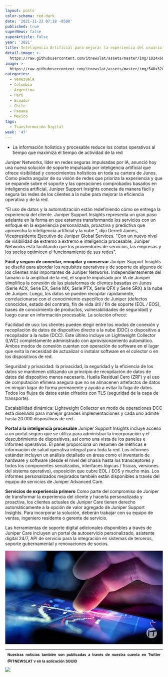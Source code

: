 ```yaml
---
layout: posts
color-schema: red-dark
date: '2021-11-23 07:18 -0500'
published: true
superNews: false
superArticle: false
year: '2021'
title: Inteligencia Artificial para mejorar la experiencia del usuario fina
detail-image: >-
  https://raw.githubusercontent.com/itnewslat/assets/master/img/1024x680/Inteligencia-Artificial-IA-g.jpg
image: >-
  https://raw.githubusercontent.com/itnewslat/assets/master/img/540x320/Inteligencia-Artificial-IA-p.jpg
categories:
  - Venezuela
  - Colombia
  - Argentina
  - Perú
  - Ecuador
  - Chile
  - Panama
  - Mexico
tags:
  - Transformación Digital
week: '47'
---
```

- La información holística y procesable reduce los costos operativos al tiempo que maximiza el tiempo de actividad de la red

Juniper Networks, líder en redes seguras impulsadas por IA, anunció hoy una nueva solución de soporte impulsada por inteligencia artificial que ofrece visibilidad y conocimientos holísticos en toda su cartera de Junos. Como piedra angular de su visión de redes que prioriza la experiencia y que se expande sobre el soporte y las operaciones comprobados basados en inteligencia artificial, Juniper Support Insights conecta de manera fácil y segura las redes de los clientes a la nube para mejorar la eficiencia operativa y de la red.
 
“El uso de datos y la automatización están redefiniendo cómo se entrega la experiencia del cliente. Juniper Support Insights representa un gran paso adelante en la forma en que estamos transformando los servicios con un enfoque en la experiencia personalizada, proactiva y predictiva que aprovecha la inteligencia artificial y la nube ”, dijo Derrell James, Vicepresidente Ejecutivo de Juniper Global Services. "Con un nuevo nivel de visibilidad de extremo a extremo e inteligencia procesable, Juniper Networks está facilitando que los proveedores de servicios, las empresas y los socios optimicen el funcionamiento de sus redes".
 
**Fácil y seguro de conectar, recopilar y conservar**
Juniper Support Insights se diseñó para abordar los requisitos operativos y de soporte de algunos de los clientes más importantes de Juniper Networks. Independientemente del tamaño o la amplitud de la red, el soporte impulsado por IA de Juniper simplifica la conexión de las plataformas de clientes basadas en Junos (Serie ACX, Serie EX, Serie MX, Serie PTX, Serie QFX y Serie SRX) a la nube de Juniper. Luego, los datos se pueden recopilar rápidamente, correlacionarse con el conocimiento específico de Juniper (defectos conocidos, estado del contrato, fin de vida útil / fin de soporte (EOL / EOS), bases de conocimiento de productos, vulnerabilidades de seguridad) y luego curar en información procesable. La solución ofrece:
 
Facilidad de uso: los clientes pueden elegir entre los modos de conexión y recopilación de datos de dispositivo directo a la nube (DDC) o dispositivo a recopilador a la nube (DCC). Este último incluye un Lightweight Collector (LWC) completamente administrado con aprovisionamiento automático. Ambos modos de conexión cuentan con operación de software en el lugar que evita la necesidad de actualizar o instalar software en el colector o en los dispositivos de red.

Seguridad y privacidad: la privacidad, la seguridad y la eficiencia de los datos se mantienen utilizando un principio de recopilación de datos de datos del dispositivo menos necesario. Huella Residual Cero (ZRF) y el uso de computación efímera asegura que no se almacenen artefactos de datos en ningún lugar de forma permanente y ayuda a evitar la fuga de datos. Todos los flujos de datos están cifrados con TLS (seguridad de la capa de transporte).

Escalabilidad dinámica: Lightweight Collector en modo de operaciones DCC está diseñado para manejar grandes implementaciones y cada uno admite hasta 20.000 dispositivos de red.
 
**Portal a la inteligencia procesable**
Juniper Support Insights incluye acceso a un portal seguro que se utiliza para administrar la incorporación y el descubrimiento de dispositivos, así como una vista de los paneles e informes operativos. El panel proporciona un resumen de métricas e información de salud operativa integral para toda la red. Los informes estándar incluyen un análisis detallado en áreas como el inventario de hardware y software (desde el nivel del chasis hasta los transceptores y todos los componentes serializados, interfaces lógicas / físicas, versiones del sistema operativo), exposición que cubre EOL / EOS y mucho más. Los informes personalizados mejorados también están disponibles a través del equipo de servicios de Juniper Advanced Care.
 
**Servicios de experiencia primero**
Como parte del compromiso de Juniper de transformar la experiencia del cliente y hacerla personalizada y proactiva, los clientes actuales de Juniper Care tienen derecho automáticamente a la opción de valor agregado de Juniper Support Insights. Para incorporar la solución, deberán trabajar con su equipo de ventas, ingeniero residente o gerente de servicio.
 
Las herramientas de soporte digital adicionales disponibles a través de Juniper Care incluyen un portal de autoservicio personalizado, asistente digital 24/7, API de servicio para la integración en sistemas de terceros, soporte gubernamental y renovaciones de socios.
 
![](https://raw.githubusercontent.com/itnewslat/assets/master/img/540x320/Inteligencia-Artificial-IA-p.jpg)

<table style="height: 42px;" width="569">
<tbody>
<tr>
<td style="text-align: justify;"><sub><strong>Nuestras noticias también son publicadas a través de nuestra cuenta en Twitter <a href="https://twitter.com/itnewslat?lang=es">@ITNEWSLAT</a> y en la aplicación <a href="https://squidapp.co/en/">SQUID</a></strong></sub></td>
</tr>
</tbody>
</table>

<img src="https://tracker.metricool.com/c3po.jpg?hash=56f88a41e39ab42c063cc51676587a04"/>